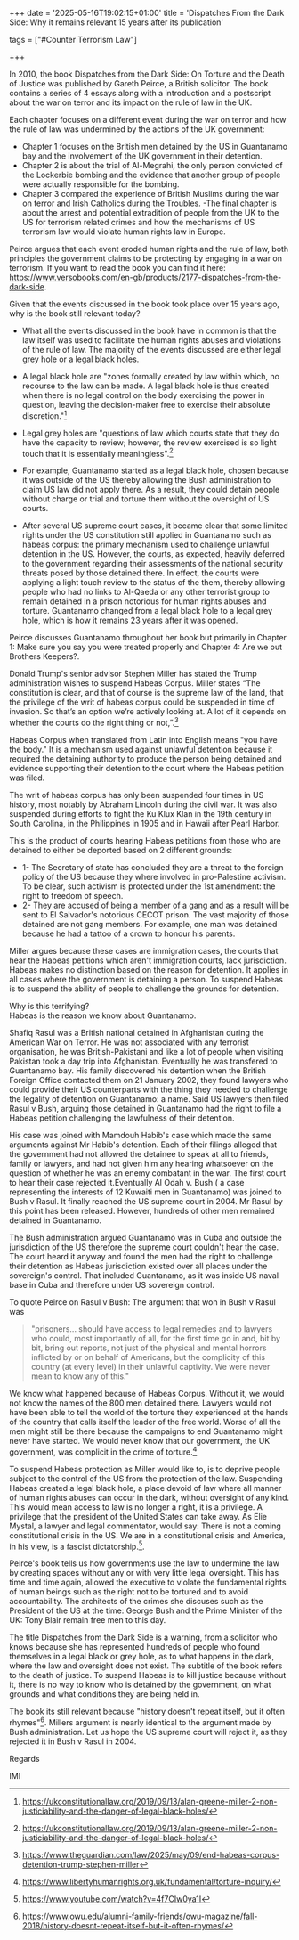 +++
date = '2025-05-16T19:02:15+01:00'
title = 'Dispatches From the Dark Side: Why it remains relevant 15 years after its publication'

tags = ["#Counter Terrorism Law"]

+++

In 2010, the book Dispatches from the Dark Side: On Torture and the Death of Justice was published by Gareth Peirce, a British solicitor. The book contains a series of 4 essays along with a introduction and a postscript about the war on terror and its impact on the rule of law in the UK. 

Each chapter focuses on a different event during the war on terror and how the rule of law was undermined by the actions of the UK government: 
- Chapter 1 focuses on the British men detained by the US in Guantanamo bay and the involvement of the UK government in their detention.
-  Chapter 2 is about the trial of Al-Megrahi, the only person convicted of the Lockerbie bombing and the evidence that another group of people were actually responsible for the bombing. 
- Chapter 3 compared the experience of British Muslims during the war on terror and Irish Catholics during the Troubles. 
-The final chapter is about the arrest and potential extradition of people from the UK to the US for terrorism related crimes and how the mechanisms of US terrorism law would violate human rights law in Europe. 

Peirce argues that each event eroded human rights and the rule of law, both principles the government claims to be protecting by engaging in a war on terrorism. If you want to read the book you can find it here: https://www.versobooks.com/en-gb/products/2177-dispatches-from-the-dark-side. 

Given that the events discussed in the book took place over 15 years ago, why is the book still relevant today?

- What all the events discussed in the book have in common is that the law itself was used to facilitate the human rights abuses and violations of the rule of law. The majority of the events discussed are either legal grey hole or a legal black holes. 
- A legal black hole are "zones formally created by law within which, no recourse to the law can be made. A legal black hole is thus created when there is no legal control on the body exercising the power in question, leaving the decision-maker free to exercise their absolute discretion."[^1] 
- Legal grey holes are "questions of law which courts state that they do have the capacity to review; however, the review exercised is so light touch that it is essentially meaningless".[^2] 

- For example, Guantanamo started as a  legal black hole, chosen because it was outside of the US thereby allowing the Bush administration to claim US law did not apply there. As a result, they could detain people without charge or trial and torture them without the oversight of US courts. 
- After several US supreme court cases, it became clear that some limited rights under the US constitution still applied in Guantanamo such as habeas corpus: the primary mechanism used to challenge unlawful detention in the US. However, the courts, as expected, heavily deferred to the government regarding their assessments of the national security threats posed by those detained there. In effect, the courts were applying a light touch review to the status of the them, thereby allowing people who had no links to Al-Qaeda or any other terrorist group to remain detained in a prison notorious for human rights abuses and torture. Guantanamo changed from a legal black hole to a legal grey hole, which is how it remains 23 years after it was opened. 

Peirce discusses Guantanamo throughout her book but primarily in Chapter 1: Make sure you say you were treated properly and Chapter 4: Are we out Brothers Keepers?.

Donald Trump's senior advisor Stephen Miller has stated the Trump administration wishes to suspend Habeas Corpus. Miller states “The constitution is clear, and that of course is the supreme law of the land, that the privilege of the writ of habeas corpus could be suspended in time of invasion. So that’s an option we’re actively looking at. A lot of it depends on whether the courts do the right thing or not,”.[^3] 

Habeas Corpus when translated from Latin into English means "you have the body." It is a mechanism used against unlawful detention because it required the detaining authority to produce the person being detained and evidence supporting their detention to the court where the Habeas petition was filed. 

The writ of habeas corpus has only been suspended four times in US history, most notably by Abraham Lincoln during the civil war. It was also suspended during efforts to fight the Ku Klux Klan in the 19th century in South Carolina, in the Philippines in 1905 and in Hawaii after Pearl Harbor.

This is the product of courts hearing Habeas petitions from those who are detained to either be deported based on 2 different grounds:

- 1- The Secretary of state has concluded they are a threat to the foreign policy of the US because they where involved in pro-Palestine activism. To be clear, such activism is protected under the 1st amendment: the right to freedom of speech. 
- 2- They are accused of being a member of a gang and as a result will be sent to El Salvador's notorious CECOT prison. The vast majority of those detained are not gang members. For example, one man was detained because he had a tattoo of a crown to honour his parents. 

Miller argues because these cases are immigration cases, the courts that hear the Habeas petitions which aren't immigration courts, lack jurisdiction. Habeas makes no distinction based on the reason for detention. It applies in all cases where the government is detaining a person. To suspend Habeas is to suspend the ability of people to challenge the grounds for detention. 

Why is this terrifying?  
Habeas is the reason we know about Guantanamo. 

Shafiq Rasul was a British national detained in Afghanistan during the American War on Terror. He was not associated with any terrorist organisation, he was British-Pakistani and like a lot of people when visiting Pakistan took a day trip into Afghanistan. Eventually he was transfered to Guantanamo bay. His family discovered his detention when the British Foreign Office contacted them on 21 January 2002, they found lawyers who could provide their US counterparts with the thing they needed to challenge the legality of detention on Guantanamo: a name. Said US lawyers then filed Rasul v Bush, arguing those detained in Guantanamo had the right to file a Habeas petition challenging the lawfulness of their detention. 

His case was joined with Mamdouh Habib's case which made the same arguments against Mr Habib's detention.  Each of their filings alleged that the government had not allowed the detainee to speak at all to friends, family or lawyers, and had not given him any hearing whatsoever on the question of whether he was an enemy combatant in the war. The first court to hear their case rejected it.Eventually Al Odah v. Bush ( a case representing the interests of 12 Kuwaiti men in Guantanamo) was joined to Bush v Rasul. It finally reached the US supreme court in 2004. Mr Rasul by this point has been released. However, hundreds of other men remained detained in Guantanamo. 

The Bush administration argued Guantanamo was in Cuba and outside the jurisdiction of the US therefore the supreme court couldn't hear the case. The court heard it anyway and found the men had the right to challenge their detention as Habeas jurisdiction existed over all places under the sovereign's control. That included Guantanamo, as it was inside US naval base in Cuba and therefore under US sovereign control.

To quote Peirce on Rasul v Bush:
The argument that won in Bush v Rasul was 
> "prisoners... should have access to legal remedies and to lawyers who could, most importantly of all, for the first time go in and, bit by bit, bring out reports, not just of the physical and mental horrors inflicted by or on behalf of Americans, but the complicity of this country (at every level) in their unlawful captivity. We were never mean to know any of this."

We know what happened because of Habeas Corpus. Without it, we would not know the names of the 800 men detained there. Lawyers would not have been able to tell the world of the torture they experienced at the hands of the country that calls itself the leader of the free world. Worse of all the men might still be there because the campaigns to end Guantanamo might never have started. We would never know that our government, the UK government, was complicit in the crime of torture.[^4]

To suspend Habeas protection as Miller would like to, is to deprive people subject to the control of the US from the protection of the law. Suspending Habeas created a legal black hole, a place devoid of law where all manner of human rights abuses can occur in the dark, without oversight of any kind. This would mean access to law is no longer a right, it is a privilege. A privilege that the president of the United States can take away. As Elie Mystal, a lawyer and legal commentator, would say: There is not a coming constitutional crisis in the US. We are in a constitutional crisis and America, in his view, is a fascist dictatorship.[^5]. 

Peirce's book  tells us how governments use the law to undermine the law by creating spaces without any or with very little legal oversight. This has time and time again, allowed the executive to violate the fundamental rights of human beings such as the right not to be tortured and to avoid accountability. The architects of the crimes she discuses such as the President of the US at the time: George Bush and the Prime Minister of the UK: Tony Blair remain free men to this day.

The title Dispatches from the Dark Side is a warning, from a solicitor who knows because she has represented hundreds of people who found themselves in a legal black or grey hole, as to what happens in the dark, where the law and oversight does not exist. The subtitle of the book refers to the death of justice. To suspend Habeas is to kill justice because without it, there is no way to know who is detained by the government, on what grounds and what conditions they are being held in.

The book its still relevant because "history doesn't repeat itself, but it often rhymes"[^6]. Millers argument is nearly identical to the argument made by Bush administration. Let us hope the US supreme court will reject it, as they rejected it in Bush v Rasul in 2004.

Regards
 
IMI

[^1]: https://ukconstitutionallaw.org/2019/09/13/alan-greene-miller-2-non-justiciability-and-the-danger-of-legal-black-holes/
[^2]:https://ukconstitutionallaw.org/2019/09/13/alan-greene-miller-2-non-justiciability-and-the-danger-of-legal-black-holes/
[^3]: https://www.theguardian.com/law/2025/may/09/end-habeas-corpus-detention-trump-stephen-miller
[^4]: https://www.libertyhumanrights.org.uk/fundamental/torture-inquiry/
[^5]: https://www.youtube.com/watch?v=4f7CIw0ya1I
[^6]: https://www.owu.edu/alumni-family-friends/owu-magazine/fall-2018/history-doesnt-repeat-itself-but-it-often-rhymes/